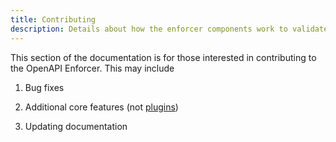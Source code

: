 ```yaml
---
title: Contributing
description: Details about how the enforcer components work to validate your OpenAPI documents and provide functionality.
---
```


This section of the documentation is for those interested in contributing to the OpenAPI Enforcer. This may include

1. Bug fixes

2. Additional core features (not [plugins](../guide/component-plugins.md))

3. Updating documentation



